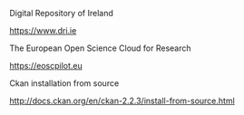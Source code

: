 Digital Repository of Ireland

https://www.dri.ie

The European Open Science Cloud for Research

https://eoscpilot.eu

Ckan installation from source

http://docs.ckan.org/en/ckan-2.2.3/install-from-source.html
